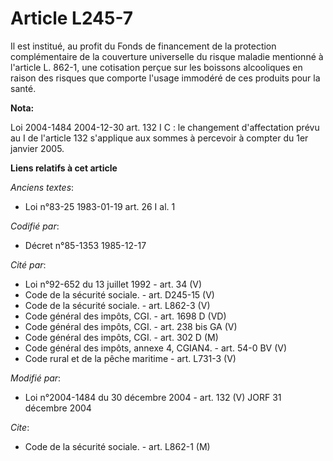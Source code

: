 # Article L245-7

Il est institué, au profit du Fonds de financement de la protection complémentaire de la couverture universelle du risque
maladie mentionné à l'article L. 862-1, une cotisation perçue sur les boissons alcooliques en raison des risques que comporte
l'usage immodéré de ces produits pour la santé.

**Nota:**

Loi 2004-1484 2004-12-30 art. 132 I C : le changement d'affectation prévu au I de l'article 132 s'applique aux sommes à
percevoir à compter du 1er janvier 2005.

**Liens relatifs à cet article**

_Anciens textes_:

  - Loi n°83-25 1983-01-19 art. 26 I al. 1

_Codifié par_:

  - Décret n°85-1353 1985-12-17

_Cité par_:

  - Loi n°92-652 du 13 juillet 1992 - art. 34 (V)
  - Code de la sécurité sociale. - art. D245-15 (V)
  - Code de la sécurité sociale. - art. L862-3 (V)
  - Code général des impôts, CGI. - art. 1698 D (VD)
  - Code général des impôts, CGI. - art. 238 bis GA (V)
  - Code général des impôts, CGI. - art. 302 D (M)
  - Code général des impôts, annexe 4, CGIAN4. - art. 54-0 BV (V)
  - Code rural et de la pêche maritime - art. L731-3 (V)

_Modifié par_:

  - Loi n°2004-1484 du 30 décembre 2004 - art. 132 (V) JORF 31 décembre 2004

_Cite_:

  - Code de la sécurité sociale. - art. L862-1 (M)
